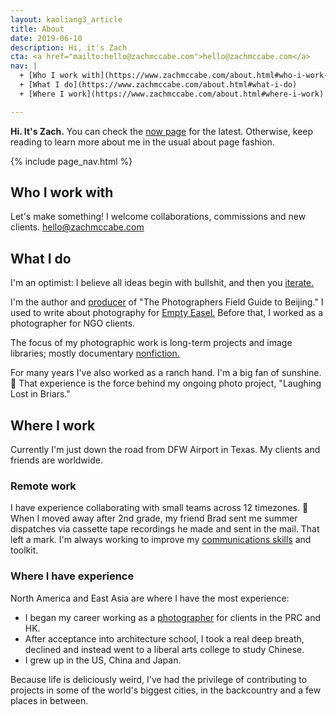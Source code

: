 ```yaml
---
layout: kaoliang3_article
title: About
date: 2019-06-10
description: Hi, it's Zach
cta: <a href="mailto:hello@zachmccabe.com">hello@zachmccabe.com</a>
nav: |
  + [Who I work with](https://www.zachmccabe.com/about.html#who-i-work-with)
  + [What I do](https://www.zachmccabe.com/about.html#what-i-do)
  + [Where I work](https://www.zachmccabe.com/about.html#where-i-work)

---
```



**Hi. It's Zach.** You can check the [now page](https://www.zachmccabe.com/now.html) for the latest. Otherwise, keep reading to learn more about me in the usual about page fashion.


{% include page_nav.html %}




## Who I work with

Let's make something! I welcome collaborations, commissions and new clients. [hello@zachmccabe.com](mailto:hello@zachmccabe.com)




## What I do

I'm an optimist: I believe all ideas begin with bullshit, and then you [iterate.](https://www.zachmccabe.com/bullshit.html)

I'm the author and [producer](https://www.zachmccabe.com/beijing/how_the_book_got_made.html) of "The Photographers Field Guide to Beijing." I used to write about photography for [Empty Easel.](https://www.google.com/search?q=site%3A+emptyeasel.com+zach+mccabe) Before that, I worked as a photographer for NGO clients.

The focus of my photographic work is long-term projects and image libraries; mostly documentary [nonfiction.](https://www.zachmccabe.com/nonfiction.html)

For many years I've also worked as a ranch hand. I'm a big fan of sunshine. 🍃 That experience is the force behind my ongoing photo project, "Laughing Lost in Briars."



## Where I work

Currently I'm just down the road from DFW Airport in Texas. My clients and friends are worldwide.


### Remote work

I have experience collaborating with small teams across 12 timezones. 📮 When I moved away after 2nd grade, my friend Brad sent me summer dispatches via cassette tape recordings he made and sent in the mail. That left a mark. I'm always working to improve my [communications skills](https://www.zachmccabe.com/just_ask.html) and toolkit.


### Where I have experience

North America and East Asia are where I have the most experience:
  + I began my career working as a [photographer](https://www.zachmccabe.com/postcard.html) for clients in the PRC and HK.
  + After acceptance into architecture school, I took a real deep breath, declined and instead went to a liberal arts college to study Chinese.
  + I grew up in the US, China and Japan.

Because life is deliciously weird, I've had the privilege of contributing to projects in some of the world's biggest cities, in the backcountry and a few places in between.
